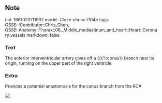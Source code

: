 ## Note
nid: 1661020711932
model: Cloze-chrisc-ff04e
tags: GSSE::!Contributor::Chris_Chen, GSSE::Anatomy::Thorax::06._Middle_mediastinum_and_heart::Heart::Coronary_vessels
markdown: false

### Text
<div class='toggle'>
  The anterior interventricular artery gives off a {{c1::conus}}
  branch near its origin, running on the upper part of the right
  ventricle
</div>

### Extra
<p id="30f2d834-ae05-417d-add0-17c2bc822271" class="">Provides a
potential anastomosis for the conus branch from the RCA
<p id="30f2d834-ae05-417d-add0-17c2bc822271" class=""><a href= 
"http://127.0.0.1:53309/Blood%20supply%20to%20the%20heart%2071b1ddb8632d48ce9a4890707d47de05/Untitled%201.png">
<img src="7b938ccfe3307d26ca384dab7f7e1ee885ff910b.png"></a>
